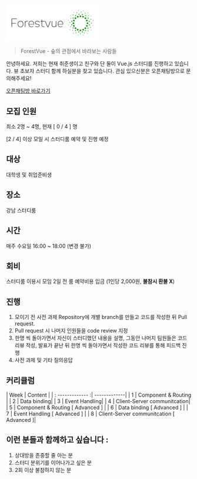 <img alt="where is my logo" src="./logo_transparent_background.png" width="50%" height="50%"/>

> ForestVue - 숲의 관점에서 바라보는 사람들


안녕하세요. 저희는 현재 취준생이고 친구와 단 둘이 Vue.js 스터디를 진행하고 있습니다.
 뷰 초보자 스터디 함께 하실분을 찾고 있습니다. 관심 있으신분은 오픈채팅방으로 문의해주세요!

[오픈채팅방 바로가기](https://open.kakao.com/o/gFqyNxob)

## 모집 인원
최소 2명 ~ 4명, 현재 [ 0 / 4 ] 명

[2 / 4] 이상 모일 시 스터디룸 예약 및 진행 예정

## 대상
대학생 및 취업준비생

## 장소
강남 스터디룸 

## 시간
매주 수요일 16:00 ~ 18:00 (변경 불가)

## 회비
스터디룸 이용시 모임 2일 전 룸 예약비용 입금 (1인당 2,000원, **불참시 환불 X**) 
## 진행
1. 모이기 전 사전 과제 Repository에 개별 branch를 만들고 코드를 작성한 뒤 Pull request. 
2. Pull request 시 나머지 인원들을 code review 지정
3. 한명 씩 돌아가면서 자신이 스터디했던 내용을 설명, 그동안 나머지 팀원들은 코드 리뷰 작성, 발표가 끝난 뒤 한명 씩 돌아가면서 작성한 코드 리뷰를 통해 피드백 진행
4. 사전 과제 및 기타 질의응답



## 커리큘럼
| Week       | Content           | 
| : -------------  :| -------------|
| 1 | Component & Routing |
| 2 | Data binding|
| 3 | Event Handling|
| 4 | Client-Server communitcation|
| 5 | Component & Routing [ Advanced ] |
| 6 | Data binding [ Advanced ] |
| 7 | Event Handling [ Advanced ] |
| 8 | Client-Server communitcation [ Advanced ]|

## 이런 분들과 함께하고 싶습니다 :
1. 상대방을 존중할 줄 아는 분 
2. 스터디 분위기를 이어나가고 싶은 분
3. 2회 이상 불참하지 않는 분

